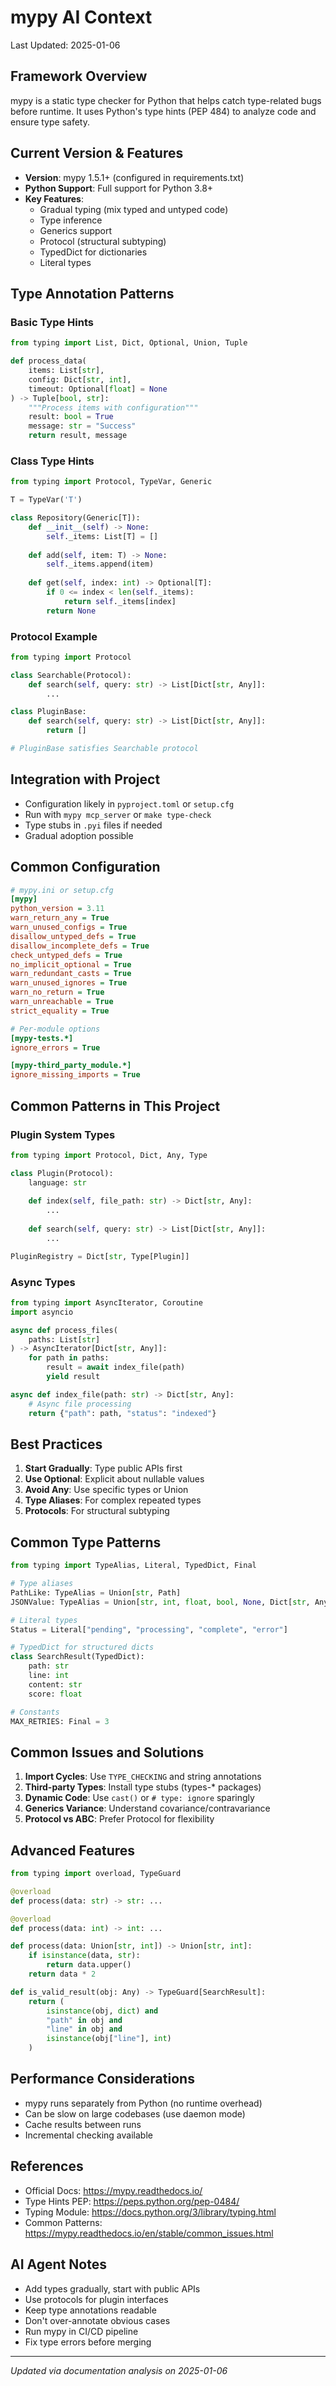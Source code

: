 # mypy AI Context
Last Updated: 2025-01-06

## Framework Overview
mypy is a static type checker for Python that helps catch type-related bugs before runtime. It uses Python's type hints (PEP 484) to analyze code and ensure type safety.

## Current Version & Features
- **Version**: mypy 1.5.1+ (configured in requirements.txt)
- **Python Support**: Full support for Python 3.8+
- **Key Features**:
  - Gradual typing (mix typed and untyped code)
  - Type inference
  - Generics support
  - Protocol (structural subtyping)
  - TypedDict for dictionaries
  - Literal types

## Type Annotation Patterns

### Basic Type Hints
```python
from typing import List, Dict, Optional, Union, Tuple

def process_data(
    items: List[str],
    config: Dict[str, int],
    timeout: Optional[float] = None
) -> Tuple[bool, str]:
    """Process items with configuration"""
    result: bool = True
    message: str = "Success"
    return result, message
```

### Class Type Hints
```python
from typing import Protocol, TypeVar, Generic

T = TypeVar('T')

class Repository(Generic[T]):
    def __init__(self) -> None:
        self._items: List[T] = []
    
    def add(self, item: T) -> None:
        self._items.append(item)
    
    def get(self, index: int) -> Optional[T]:
        if 0 <= index < len(self._items):
            return self._items[index]
        return None
```

### Protocol Example
```python
from typing import Protocol

class Searchable(Protocol):
    def search(self, query: str) -> List[Dict[str, Any]]:
        ...

class PluginBase:
    def search(self, query: str) -> List[Dict[str, Any]]:
        return []

# PluginBase satisfies Searchable protocol
```

## Integration with Project
- Configuration likely in `pyproject.toml` or `setup.cfg`
- Run with `mypy mcp_server` or `make type-check`
- Type stubs in `.pyi` files if needed
- Gradual adoption possible

## Common Configuration
```ini
# mypy.ini or setup.cfg
[mypy]
python_version = 3.11
warn_return_any = True
warn_unused_configs = True
disallow_untyped_defs = True
disallow_incomplete_defs = True
check_untyped_defs = True
no_implicit_optional = True
warn_redundant_casts = True
warn_unused_ignores = True
warn_no_return = True
warn_unreachable = True
strict_equality = True

# Per-module options
[mypy-tests.*]
ignore_errors = True

[mypy-third_party_module.*]
ignore_missing_imports = True
```

## Common Patterns in This Project

### Plugin System Types
```python
from typing import Protocol, Dict, Any, Type

class Plugin(Protocol):
    language: str
    
    def index(self, file_path: str) -> Dict[str, Any]:
        ...
    
    def search(self, query: str) -> List[Dict[str, Any]]:
        ...

PluginRegistry = Dict[str, Type[Plugin]]
```

### Async Types
```python
from typing import AsyncIterator, Coroutine
import asyncio

async def process_files(
    paths: List[str]
) -> AsyncIterator[Dict[str, Any]]:
    for path in paths:
        result = await index_file(path)
        yield result

async def index_file(path: str) -> Dict[str, Any]:
    # Async file processing
    return {"path": path, "status": "indexed"}
```

## Best Practices
1. **Start Gradually**: Type public APIs first
2. **Use Optional**: Explicit about nullable values
3. **Avoid Any**: Use specific types or Union
4. **Type Aliases**: For complex repeated types
5. **Protocols**: For structural subtyping

## Common Type Patterns
```python
from typing import TypeAlias, Literal, TypedDict, Final

# Type aliases
PathLike: TypeAlias = Union[str, Path]
JSONValue: TypeAlias = Union[str, int, float, bool, None, Dict[str, Any], List[Any]]

# Literal types
Status = Literal["pending", "processing", "complete", "error"]

# TypedDict for structured dicts
class SearchResult(TypedDict):
    path: str
    line: int
    content: str
    score: float

# Constants
MAX_RETRIES: Final = 3
```

## Common Issues and Solutions
1. **Import Cycles**: Use `TYPE_CHECKING` and string annotations
2. **Third-party Types**: Install type stubs (types-* packages)
3. **Dynamic Code**: Use `cast()` or `# type: ignore` sparingly
4. **Generics Variance**: Understand covariance/contravariance
5. **Protocol vs ABC**: Prefer Protocol for flexibility

## Advanced Features
```python
from typing import overload, TypeGuard

@overload
def process(data: str) -> str: ...

@overload 
def process(data: int) -> int: ...

def process(data: Union[str, int]) -> Union[str, int]:
    if isinstance(data, str):
        return data.upper()
    return data * 2

def is_valid_result(obj: Any) -> TypeGuard[SearchResult]:
    return (
        isinstance(obj, dict) and
        "path" in obj and
        "line" in obj and
        isinstance(obj["line"], int)
    )
```

## Performance Considerations
- mypy runs separately from Python (no runtime overhead)
- Can be slow on large codebases (use daemon mode)
- Cache results between runs
- Incremental checking available

## References
- Official Docs: https://mypy.readthedocs.io/
- Type Hints PEP: https://peps.python.org/pep-0484/
- Typing Module: https://docs.python.org/3/library/typing.html
- Common Patterns: https://mypy.readthedocs.io/en/stable/common_issues.html

## AI Agent Notes
- Add types gradually, start with public APIs
- Use protocols for plugin interfaces
- Keep type annotations readable
- Don't over-annotate obvious cases
- Run mypy in CI/CD pipeline
- Fix type errors before merging

---
*Updated via documentation analysis on 2025-01-06*